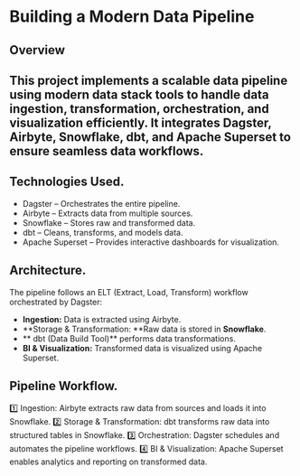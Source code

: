 #  Building a Modern Data Pipeline
## Overview
This project implements a scalable data pipeline using modern data stack tools to handle data ingestion, transformation, orchestration, and visualization efficiently.
It integrates Dagster, Airbyte, Snowflake, dbt, and Apache Superset to ensure seamless data workflows.
----
## Technologies Used.
+ Dagster – Orchestrates the entire pipeline.
+ Airbyte – Extracts data from multiple sources.
+ Snowflake – Stores raw and transformed data.
+ dbt – Cleans, transforms, and models data.
+ Apache Superset – Provides interactive dashboards for visualization.

## Architecture.
The pipeline follows an ELT (Extract, Load, Transform) workflow orchestrated by Dagster:
- **Ingestion:** Data is extracted using Airbyte.
- **Storage & Transformation: **Raw data is stored in **Snowflake**.
- ** dbt (Data Build Tool)** performs data transformations.
- **BI & Visualization:** Transformed data is visualized using Apache Superset.

## Pipeline Workflow.
1️⃣ Ingestion: Airbyte extracts raw data from sources and loads it into Snowflake.
2️⃣ Storage & Transformation: dbt transforms raw data into structured tables in Snowflake.
3️⃣ Orchestration: Dagster schedules and automates the pipeline workflows.
4️⃣ BI & Visualization: Apache Superset enables analytics and reporting on transformed data.
